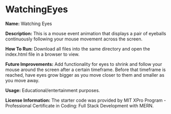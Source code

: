 # WatchingEyes

**Name:** Watching Eyes

**Description:** This is a mouse event animation that displays a pair of eyeballs continuously following your mouse movement across the screen.

**How To Run:** Download all files into the same directory and open the index.html file in a browser to view.

**Future Improvements:** Add functionality for eyes to shrink and follow your mouse around the screen after a certain timeframe.  Before that timeframe is reached, have eyes grow bigger as you move closer to them and smaller as you move away.  

**Usage:** Educational/entertainment purposes.  

**License Information:** The starter code was provided by MIT XPro Program - Professional Certificate in Coding: Full Stack Development with MERN.
